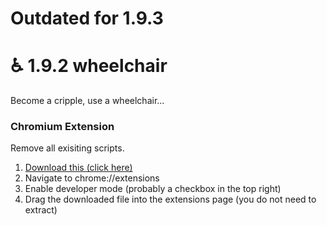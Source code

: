 # Outdated for 1.9.3

# ♿ 1.9.2 wheelchair
Become a cripple, use a wheelchair...

### Chromium Extension
Remove all exisiting scripts.

1. [Download this (click here)](https://github.com/hrt/wheelchair/releases/download/2.0/loader.zip)
2. Navigate to chrome://extensions
3. Enable developer mode (probably a checkbox in the top right)
4. Drag the downloaded file into the extensions page (you do not need to extract)
